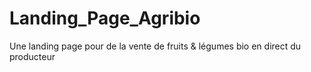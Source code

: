 # Landing_Page_Agribio
Une landing page pour de la vente de fruits &amp; légumes bio en direct du producteur
